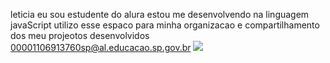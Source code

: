leticia
eu sou estudente do alura 
estou me desenvolvendo na linguagem javaScript
utilizo esse espaco para minha organizacao e compartilhamento dos meu projeotos desenvolvidos
00001106913760sp@al.educacao.sp.gov.br
![](link)

